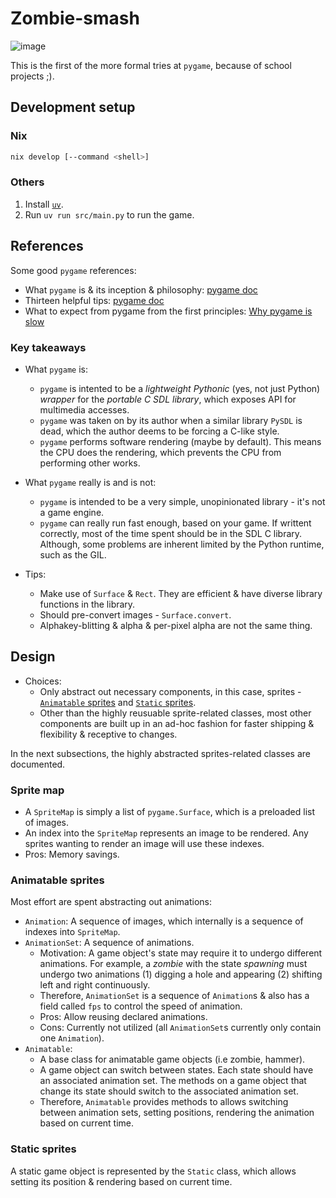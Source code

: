 # Zombie-smash

![image](https://github.com/user-attachments/assets/149ff0d4-50cc-4923-be6c-6b29642e4135)

This is the first of the more formal tries at `pygame`, because of school projects ;).

## Development setup

### Nix

```bash
nix develop [--command <shell>]
```

### Others

1. Install [`uv`](https://docs.astral.sh/uv/getting-started/installation/).
2. Run `uv run src/main.py` to run the game.

## References

Some good `pygame` references:
  - What `pygame` is & its inception & philosophy: [pygame doc](https://www.pygame.org/docs/tut/PygameIntro.html)
  - Thirteen helpful tips: [pygame doc](https://www.pygame.org/docs/tut/newbieguide.html)
  - What to expect from pygame from the first principles: [Why pygame is slow](https://blubberquark.tumblr.com/post/630054903238262784/why-pygame-is-slow)

### Key takeaways

- What `pygame` is:
  - `pygame` is intented to be a *lightweight* *Pythonic* (yes, not just Python) *wrapper* for the *portable C SDL library*, which exposes API for multimedia accesses.
  - `pygame` was taken on by its author when a similar library `PySDL` is dead, which the author deems to be forcing a C-like style.
  - `pygame` performs software rendering (maybe by default). This means the CPU does the rendering, which prevents the CPU from performing other works.

- What `pygame` really is and is not:
  - `pygame` is intended to be a very simple, unopinionated library - it's not a game engine.
  - `pygame` can really run fast enough, based on your game. If writtent correctly, most of the time spent should be in the SDL C library. Although, some problems are inherent limited by the Python runtime, such as the GIL.

- Tips:
  - Make use of `Surface` & `Rect`. They are efficient & have diverse library functions in the library.
  - Should pre-convert images - `Surface.convert`.
  - Alphakey-blitting & alpha & per-pixel alpha are not the same thing.

## Design

- Choices:
  - Only abstract out necessary components, in this case, sprites - [`Animatable` sprites](/src/sprites/Animatable.py) and [`Static` sprites](/src/sprites/Static.py).
  - Other than the highly reusuable sprite-related classes, most other components are built up in an ad-hoc fashion for faster shipping & flexibility & receptive to changes.

In the next subsections, the highly abstracted sprites-related classes are documented.

### Sprite map

- A `SpriteMap` is simply a list of `pygame.Surface`, which is a preloaded list of images.
- An index into the `SpriteMap` represents an image to be rendered. Any sprites wanting to render an image will use these indexes.
- Pros: Memory savings.

### Animatable sprites

Most effort are spent abstracting out animations:
- `Animation`: A sequence of images, which internally is a sequence of indexes into `SpriteMap`.
- `AnimationSet`: A sequence of animations.
  - Motivation: A game object's state may require it to undergo different animations. For example, a *zombie* with the state *spawning* must undergo two animations (1) digging a hole and appearing (2) shifting left and right continuously.
  - Therefore, `AnimationSet` is a sequence of `Animation`s & also has a field called `fps` to control the speed of animation.
  - Pros: Allow reusing declared animations.
  - Cons: Currently not utilized (all `AnimationSet`s currently only contain one `Animation`).
- `Animatable`:
  - A base class for animatable game objects (i.e zombie, hammer).
  - A game object can switch between states. Each state should have an associated animation set. The methods on a game object that change its state should switch to the associated animation set.
  - Therefore, `Animatable` provides methods to allows switching between animation sets, setting positions, rendering the animation based on current time.

### Static sprites

A static game object is represented by the `Static` class, which allows setting its position & rendering based on current time.
